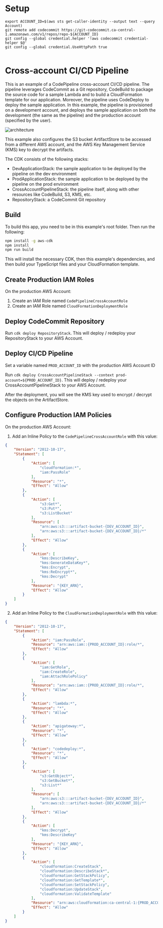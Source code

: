 # Setup

````
export ACCOUNT_ID=$(aws sts get-caller-identity --output text --query Account)
git remote add codecommit https://git-codecommit.ca-central-1.amazonaws.com/v1/repos/repo-${ACCOUNT_ID}
git config --global credential.helper '!aws codecommit credential-helper $@'
git config --global credential.UseHttpPath true


````

# Cross-account CI/CD Pipeline

This is an example of a CodePipeline cross-account CI/CD pipeline. The pipeline leverages CodeCommit as a Git repository, CodeBuild to package the source code for a sample Lambda and to build a CloudFormation template for our application. Moreover, the pipeline uses CodeDeploy to deploy the sample application. In this example, the pipeline is provisioned on a development account, and deploys the sample application on both the development (the same as the pipeline) and the production account (specified by the user).

![architecture](images/CrossAccountCICDPipeline.png)

This example also configures the S3 bucket ArtifactStore to be accessed from a different AWS account, and the AWS Key Management Service (KMS) key to decrypt the artifacts.

The CDK consists of the following stacks:
- DevApplicationStack: the sample application to be deployed by the pipeline on the dev environment
- ProdApplicationStack: the sample application to be deployed by the pipeline on the prod environment
- CrossAccountPipelineStack: the pipeline itself, along with other resources like CodeBuild, S3, KMS, etc.
- RepositoryStack: a CodeCommit Git repository

## Build

To build this app, you need to be in this example's root folder. Then run the following:

```bash
npm install -g aws-cdk
npm install
npm run build
```

This will install the necessary CDK, then this example's dependencies, and then build your TypeScript files and your CloudFormation template.

## Create Production IAM Roles

On the production AWS Account:
1. Create an IAM Role named `CodePipelineCrossAccountRole`
2. Create an IAM Role named `CloudFormationDeploymentRole`

## Deploy CodeCommit Repository

Run `cdk deploy RepositoryStack`. This will deploy / redeploy your RepositoryStack to your AWS Account.

## Deploy CI/CD Pipeline

Set a variable named `PROD_ACCOUNT_ID` with the production AWS Account ID

Run `cdk deploy CrossAccountPipelineStack --context prod-account=${PROD_ACCOUNT_ID}`. This will deploy / redeploy your CrossAccountPipelineStack to your AWS Account.

After the deployment, you will see the KMS key used to encrypt / decrypt the objects on the ArtifactStore.

## Configure Production IAM Policies

On the production AWS Account:

1. Add an Inline Policy to the `CodePipelineCrossAccountRole` with this value:
```json
{
    "Version": "2012-10-17",
    "Statement": [
        {
            "Action": [
                "cloudformation:*",
                "iam:PassRole"
            ],
            "Resource": "*",
            "Effect": "Allow"
        },
        {
            "Action": [
                "s3:Get*",
                "s3:Put*",
                "s3:ListBucket"
            ],
            "Resource": [
                "arn:aws:s3:::artifact-bucket-{DEV_ACCOUNT_ID}",
                "arn:aws:s3:::artifact-bucket-{DEV_ACCOUNT_ID}/*"
            ],
            "Effect": "Allow"
        },
        {
            "Action": [ 
                "kms:DescribeKey", 
                "kms:GenerateDataKey*", 
                "kms:Encrypt", 
                "kms:ReEncrypt*", 
                "kms:Decrypt" 
            ], 
            "Resource": "{KEY_ARN}",
            "Effect": "Allow"
        }
    ]
}
```

2. Add an Inline Policy to the `CloudFormationDeploymentRole` with this value:
```json
{
    "Version": "2012-10-17",
    "Statement": [
        {
            "Action": "iam:PassRole",
            "Resource": "arn:aws:iam::{PROD_ACCOUNT_ID}:role/*",
            "Effect": "Allow"
        },
        {
            "Action": [
                "iam:GetRole",
                "iam:CreateRole",
                "iam:AttachRolePolicy"
            ],
            "Resource": "arn:aws:iam::{PROD_ACCOUNT_ID}:role/*",
            "Effect": "Allow"
        },
        {
            "Action": "lambda:*",
            "Resource": "*",
            "Effect": "Allow"
        },
        {
            "Action": "apigateway:*",
            "Resource": "*",
            "Effect": "Allow"
        },
        {
            "Action": "codedeploy:*",
            "Resource": "*",
            "Effect": "Allow"
        },
        {
            "Action": [
                "s3:GetObject*",
                "s3:GetBucket*",
                "s3:List*"
            ],
            "Resource": [
                "arn:aws:s3:::artifact-bucket-{DEV_ACCOUNT_ID}",
                "arn:aws:s3:::artifact-bucket-{DEV_ACCOUNT_ID}/*"
            ],
            "Effect": "Allow"
        },
        {
            "Action": [
                "kms:Decrypt",
                "kms:DescribeKey"
            ],
            "Resource": "{KEY_ARN}",
            "Effect": "Allow"
        },
        {
            "Action": [
                "cloudformation:CreateStack",
                "cloudformation:DescribeStack*",
                "cloudformation:GetStackPolicy",
                "cloudformation:GetTemplate*",
                "cloudformation:SetStackPolicy",
                "cloudformation:UpdateStack",
                "cloudformation:ValidateTemplate"
            ],
            "Resource": "arn:aws:cloudformation:ca-central-1:{PROD_ACCOUNT_ID}:stack/ProdApplicationDeploymentStack/*",
            "Effect": "Allow"
        }
    ]
}
```
